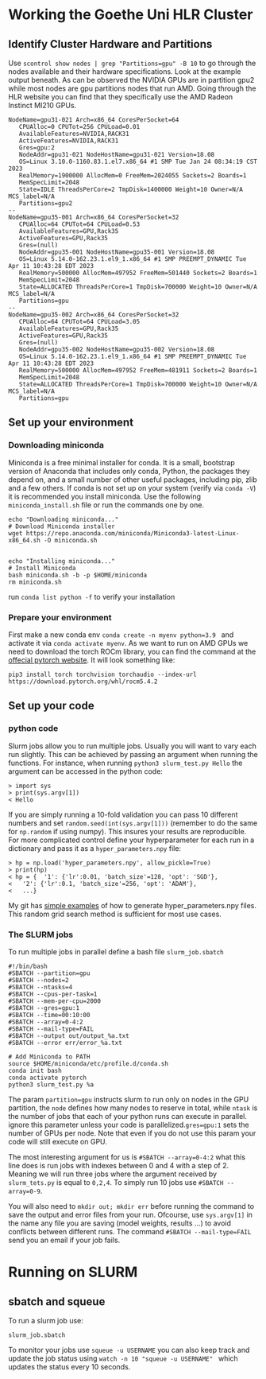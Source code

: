 # Working the Goethe Uni HLR Cluster

## Identify Cluster Hardware and Partitions

Use  `scontrol show nodes | grep "Partitions=gpu" -B 10` to go through the nodes available and their hardware specifications. Look at the example output beneath. As can be observed the NVIDIA GPUs are in partition gpu2 while most nodes are gpu partitions nodes that run AMD. Going through the HLR website you can find that they specifically use the AMD Radeon 
Instinct MI210 GPUs.

```
NodeName=gpu31-021 Arch=x86_64 CoresPerSocket=64 
   CPUAlloc=0 CPUTot=256 CPULoad=0.01
   AvailableFeatures=NVIDIA,RACK31
   ActiveFeatures=NVIDIA,RACK31
   Gres=gpu:2
   NodeAddr=gpu31-021 NodeHostName=gpu31-021 Version=18.08
   OS=Linux 3.10.0-1160.83.1.el7.x86_64 #1 SMP Tue Jan 24 08:34:19 CST 2023 
   RealMemory=1900000 AllocMem=0 FreeMem=2024055 Sockets=2 Boards=1
   MemSpecLimit=2048
   State=IDLE ThreadsPerCore=2 TmpDisk=1400000 Weight=10 Owner=N/A MCS_label=N/A
   Partitions=gpu2 
--
NodeName=gpu35-001 Arch=x86_64 CoresPerSocket=32 
   CPUAlloc=64 CPUTot=64 CPULoad=0.53
   AvailableFeatures=GPU,Rack35
   ActiveFeatures=GPU,Rack35
   Gres=(null)
   NodeAddr=gpu35-001 NodeHostName=gpu35-001 Version=18.08
   OS=Linux 5.14.0-162.23.1.el9_1.x86_64 #1 SMP PREEMPT_DYNAMIC Tue Apr 11 10:43:28 EDT 2023 
   RealMemory=500000 AllocMem=497952 FreeMem=501440 Sockets=2 Boards=1
   MemSpecLimit=2048
   State=ALLOCATED ThreadsPerCore=1 TmpDisk=700000 Weight=10 Owner=N/A MCS_label=N/A
   Partitions=gpu 
--
NodeName=gpu35-002 Arch=x86_64 CoresPerSocket=32 
   CPUAlloc=64 CPUTot=64 CPULoad=3.05
   AvailableFeatures=GPU,Rack35
   ActiveFeatures=GPU,Rack35
   Gres=(null)
   NodeAddr=gpu35-002 NodeHostName=gpu35-002 Version=18.08
   OS=Linux 5.14.0-162.23.1.el9_1.x86_64 #1 SMP PREEMPT_DYNAMIC Tue Apr 11 10:43:28 EDT 2023 
   RealMemory=500000 AllocMem=497952 FreeMem=481911 Sockets=2 Boards=1
   MemSpecLimit=2048
   State=ALLOCATED ThreadsPerCore=1 TmpDisk=700000 Weight=10 Owner=N/A MCS_label=N/A
   Partitions=gpu 
```
## Set up your environment

### Downloading miniconda
Miniconda is a free minimal installer for conda. It is a small, bootstrap version of Anaconda that includes only conda, Python, the packages they depend on, and a small number of other useful packages, including pip, zlib and a few others.  If conda is not set up on your system (verify via `conda -V`) it is recommended you install miniconda. Use the following `miniconda_install.sh` file or run the commands one by one.

```
echo "Downloading miniconda..."
# Download Miniconda installer
wget https://repo.anaconda.com/miniconda/Miniconda3-latest-Linux-x86_64.sh -O miniconda.sh


echo "Installing miniconda..."
# Install Miniconda
bash miniconda.sh -b -p $HOME/miniconda
rm miniconda.sh
```

run `conda list python -f` to verify your installation

### Prepare your environment

First make a new conda env `conda create -n myenv python=3.9
` and activate it via `conda activate myenv`. As we want to run on AMD GPUs we need to download the torch ROCm library, you can find the command at the [offecial pytorch website](https://pytorch.org/get-started/locally/). It will look something like:

```
pip3 install torch torchvision torchaudio --index-url https://download.pytorch.org/whl/rocm5.4.2
```
## Set up your code

### python code
Slurm jobs allow you to run multiple jobs. Usually you will want to vary each run slightly. This can be achieved by passing an argument when running the functions. For instance, when running `python3 slurm_test.py Hello` the argument can be accessed in the python code:
 
```
> import sys
> print(sys.argv[1])
< Hello
```
If you are simply running a 10-fold validation you can pass 10 different numbers and set `random.seed(int(sys.argv[1]))` (remember to do the same for `np.random` if using numpy). This insures your results are reproducible. For more complicated control define your hyperparameter for each run in a dictionary and pass it as a `hyper_parameters.npy` file:

```
> hp = np.load('hyper_parameters.npy', allow_pickle=True)
> print(hp)
< hp = {  '1': {'lr':0.01, 'batch_size'=128, 'opt': 'SGD'},
< 	'2': {'lr':0.1, 'batch_size'=256, 'opt': 'ADAM'},
< 	...}
```

My git has [simple examples](https://github.com/sari-saba-sadiya/Feature-Imitating-Networks/blob/main/generate_topology.ipynb) of how to generate hyper_parameters.npy files. This random grid search method is sufficient for most use cases.

### The SLURM jobs

To run multiple jobs in parallel define a bash file `slurm_job.sbatch`



```
#!/bin/bash
#SBATCH --partition=gpu
#SBATCH --nodes=2
#SBATCH --ntasks=4
#SBATCH --cpus-per-task=1
#SBATCH --mem-per-cpu=2000
#SBATCH --gres=gpu:1
#SBATCH --time=00:10:00
#SBATCH --array=0-4:2
#SBATCH --mail-type=FAIL
#SBATCH --output out/output_%a.txt
#SBATCH --error err/error_%a.txt

# Add Miniconda to PATH
source $HOME/miniconda/etc/profile.d/conda.sh
conda init bash
conda activate pytorch
python3 slurm_test.py %a
```
The param `partition=gpu` instructs slurm to run only on nodes in the GPU partition, the `node` defines how many nodes to reserve in total, while `ntask` is the number of jobs that each of your python runs can execute in parallel. ignore this parameter unless your code is parallelized.`gres=gpu:1` sets the  number of GPUs per node. Note that even if you do not use this param your code will still execute on GPU. 


The most interesting argument for us is `#SBATCH --array=0-4:2` what this line does is run jobs with indexes between 0 and 4 with a step of 2. Meaning we will run three jobs where the argument received by `slurm_tets.py` is  equal to `0,2,4`. To simply run 10 jobs use  `#SBATCH --array=0-9`.

You will also need to `mkdir out; mkdir err` before running the command to save the output and error files from your run. Ofcourse, use `sys.argv[1]` in the name any file you are saving (model weights, results ...) to avoid conflicts between different runs. The command `#SBATCH --mail-type=FAIL` send you an email if your job fails.

# Running on SLURM

## sbatch and squeue

To run a slurm job use:

```
slurm_job.sbatch
```

To monitor your jobs use `squeue -u USERNAME` you can also keep track and update the job status using `watch -n 10 "squeue -u USERNAME" ` which updates the status every 10 seconds.


















